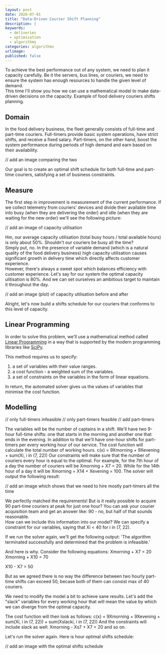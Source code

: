 ```yaml
---
layout: post
date: 2020-07-01
title: "Data-Driven Courier Shift Planning"
description: |
keywords:
  - deliveries
  - optimization
  - algorithms
categories: algorithms
urlimage: 
published: false
---
```


To achieve the best performance out of any system, we need to plan it capacity carefully. Be it the servers, bus lines, or couriers, we need to ensure the system has enough resources to handle the given level of demand.  
This time I'll show you how we can use a mathematical model to make data-driven decisions on the capacity.
Example of food delivery couriers shifts planning.

<!--more-->

## Domain

In the food delivery business, the fleet generally consists of full-time and part-time couriers.
Full-timers provide basic system operations, have strict shifts, and receive a fixed salary. Part-timers, on the other hand, boost the system performance during periods of high demand and earn based on their availability.  

// add an image comparing the two

Our goal is to create an optimal shift schedule for both full-time and part-time couriers, satisfying a set of business constraints.  

## Measure

The first step in improvement is measurement of the current performance.
If we collect telemetry from couriers' devices and divide their available time into busy (when they are delivering the order) and idle (when they are waiting for the new order) we'll see the following picture:

// add an image of capacity utilisation

Hm, our average capacity utilisation (total busy hours / total available hours) is only about 50%. Shouldn't our couriers be busy all the time?  
Simply put, no. In the presence of variable demand (which is a natural quality of the food delivery business) high capacity utilisation causes significant growth in delivery time which directly affects customer experience.  
However, there's always a sweet spot which balances efficiency with customer experience. Let's say for our system the optimal capacity ulitisation is 80%. And we can set ourselves an ambitious target to maintain it throughout the day.

// add an image (plot) of capacity utilisation before and after

Alright, let's now build a shifts schedule for our couriers that conforms to this level of capacity.

## Linear Programming

In order to solve this problem, we'll use a mathematical method called [Linear Programming](https://en.wikipedia.org/wiki/Linear_programming) in a way that is supported by the modern programming libraries like [SciPy](https://docs.scipy.org/doc/scipy-0.18.1/reference/generated/scipy.optimize.linprog.html).  

This method requires us to specify:
1. a set of variables with their value ranges.
2. a cost function - a weighted sum of the variables.
3. a set of constraints on the variables in the form of linear equations.  

In return, the automated solver gives us the values of variables that minimise the cost function.  

## Modelling

// only full-timers infeasible
// only part-timers feasible
// add part-timers

The variables will be the number of captains in a shift.
We'll have two 9-hour full-time shifts: one that starts in the morning and another one that ends in the evening.
In addition to that we'll have one-hour shifts for part-timers per every working hour of our service.
The cost function will calculate the total number of working hours.
c(x) = 9Xmorning + 9Xevening + sum(Xi, i in (7, 22))
Our constraints will make sure that the number of couriers every hour is equal to the optimal.
For example, for the 7th hour of a day the number of couriers will be Xmorning + X7 = 20.
While for the 14th hour of a day it will be Xmorning + X14 + Xevening = 100.
The solver will output the following result:

// add an image which shows that we need to hire mostly part-timers all the time

We perfectly matched the requirements! But is it really possible to acquire 90 part-time couriers at peak for just one hour? You can ask your courier acquisition team and get an answer like: 90 - no, but half of that sounds reasonable.  
How can we include this information into our model?
We can specify a constraint for our variables, saying that Xi < 40 for i in (7, 22).

If we run the solver again, we'll get the following output:
'The algorithm terminated successfully and determined that the problem is infeasible.'

And here is why. Consider the following equations:
Xmorning + X7 = 20
Xmorning + X10 = 70

X10 - X7 = 50

But as we agreed there is no way the difference between two hourly part-time shifts can exceed 50, becase both of them can consist max of 40 couriers.

We need to modify the model a bit to achieve sane results.
Let's add the "slack" variables for every working hour that will mean the value by which we can diverge from the optimal capacity.

The cost function will then look as follows:
c(x) = 9Xmorning + 9Xevening + sum(Xi, i in (7, 22)) + sum(Xslacki, i in (7, 22))
And the constraints will include slack as well:
Xmorning - Xs7 + X7 = 20
and so on.

Let's run the solver again.
Here is hour optimal shifts schedule:

// add an image with the optimal shifts schedule
